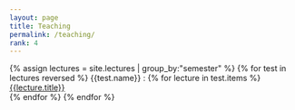```yaml
---
layout: page
title: Teaching
permalink: /teaching/
rank: 4
---
```


{% assign lectures = site.lectures | group_by:"semester" %}
{% for test in lectures reversed %}
{{test.name}}
:   {% for lecture in test.items %}<a href="{{lecture.url}}">{{lecture.title}}</a><br>{% endfor %}
{% endfor %}



